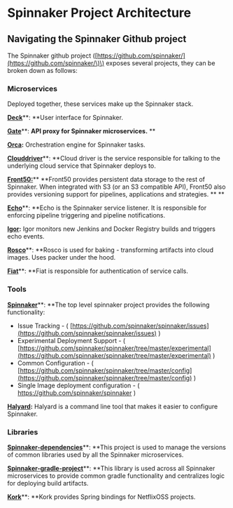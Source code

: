 # Spinnaker Project Architecture

## Navigating the Spinnaker Github project

The Spinnaker github project \([https://github.com/spinnaker/](https://github.com/spinnaker/\)\) exposes several projects, they can be broken down as follows:

### Microservices

Deployed together, these services make up the Spinnaker stack.

[**Deck**](https://github.com/spinnaker/deck)**: **User interface for Spinnaker.

[**Gate**](https://github.com/spinnaker/gate)**: **API proxy for Spinnaker microservices.** **

[**Orca**](https://github.com/spinnaker/orca)**:** Orchestration engine for Spinnaker tasks.

[**Clouddriver**](https://github.com/spinnaker/clouddriver)**: **Cloud driver is the service responsible for talking to the underlying cloud service that Spinnaker deploys to.

[**Front50:**](https://github.com/spinnaker/front50)** **Front50 provides persistent data storage to the rest of Spinnaker. When integrated with S3 \(or an S3 compatible API\), Front50 also provides versioning support for pipelines, applications and strategies. **  **

[**Echo**](https://github.com/spinnaker/echo)**: **Echo is the Spinnaker service listener. It is responsible for enforcing pipeline triggering and pipeline notifications.

[**Igor**](https://github.com/spinnaker/igor)**:** Igor monitors new Jenkins and Docker Registry builds and triggers echo events.

[**Rosco**](https://github.com/spinnaker/rosco)**: **Rosco is used for baking - transforming artifacts into cloud images. Uses packer under the hood.

[**Fiat**](https://github.com/spinnaker/fiat)**: **Fiat is responsible for authentication of service calls.

### Tools

[**Spinnaker**](https://github.com/spinnaker/spinnaker)**: **The top level spinnaker project provides the following functionality:

* Issue Tracking - \( [https://github.com/spinnaker/spinnaker/issues](https://github.com/spinnaker/spinnaker/issues) \)
* Experimental Deployment Support - \( [https://github.com/spinnaker/spinnaker/tree/master/experimental](https://github.com/spinnaker/spinnaker/tree/master/experimental) \)
* Common Configuration - \( [https://github.com/spinnaker/spinnaker/tree/master/config](https://github.com/spinnaker/spinnaker/tree/master/config) \)
* Single Image deployment configuration - \( https://github.com/spinnaker/spinnaker \)

[**Halyard**](https://github.com/spinnaker/halyard)**:** Halyard is a command line tool that makes it easier to configure Spinnaker.

### Libraries

[**Spinnaker-dependencies**](https://github.com/spinnaker/spinnaker-dependencies)**: **This project is used to manage the versions of common libraries used by all the Spinnaker microservices.

[**Spinnaker-gradle-project**](https://github.com/spinnaker/spinnaker-gradle-project)**: **This library is used across all Spinnaker microservices to provide common gradle functionality and centralizes logic for deploying build artifacts.

[**Kork**](https://github.com/spinnaker/kork)**: **Kork provides Spring bindings for NetflixOSS projects.

